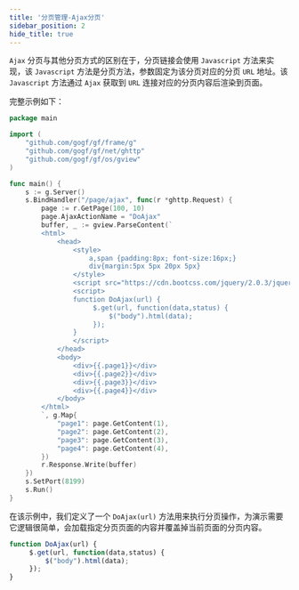 ```yaml
---
title: '分页管理-Ajax分页'
sidebar_position: 2
hide_title: true
---
```


`Ajax` 分页与其他分页方式的区别在于，分页链接会使用 `Javascript` 方法来实现，该 `Javascript` 方法是分页方法，参数固定为该分页对应的分页 `URL` 地址。该 `Javascript` 方法通过 `Ajax` 获取到 `URL` 连接对应的分页内容后渲染到页面。

完整示例如下：

```  go
package main

import (
	"github.com/gogf/gf/frame/g"
	"github.com/gogf/gf/net/ghttp"
	"github.com/gogf/gf/os/gview"
)

func main() {
	s := g.Server()
	s.BindHandler("/page/ajax", func(r *ghttp.Request) {
		page := r.GetPage(100, 10)
		page.AjaxActionName = "DoAjax"
		buffer, _ := gview.ParseContent(`
        <html>
            <head>
                <style>
                    a,span {padding:8px; font-size:16px;}
                    div{margin:5px 5px 20px 5px}
                </style>
                <script src="https://cdn.bootcss.com/jquery/2.0.3/jquery.min.js"></script>
                <script>
                function DoAjax(url) {
                     $.get(url, function(data,status) {
                         $("body").html(data);
                     });
                }
                </script>
            </head>
            <body>
                <div>{{.page1}}</div>
                <div>{{.page2}}</div>
                <div>{{.page3}}</div>
                <div>{{.page4}}</div>
            </body>
        </html>
        `, g.Map{
			"page1": page.GetContent(1),
			"page2": page.GetContent(2),
			"page3": page.GetContent(3),
			"page4": page.GetContent(4),
		})
		r.Response.Write(buffer)
	})
	s.SetPort(8199)
	s.Run()
}

```

在该示例中，我们定义了一个 `DoAjax(url)` 方法用来执行分页操作，为演示需要它逻辑很简单，会加载指定分页页面的内容并覆盖掉当前页面的分页内容。

``` javascript
function DoAjax(url) {
     $.get(url, function(data,status) {
         $("body").html(data);
     });
}

```
